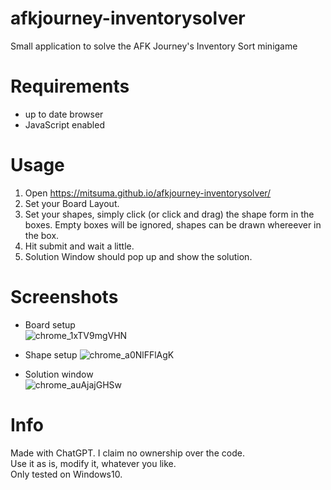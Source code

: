 # afkjourney-inventorysolver
Small application to solve the AFK Journey's Inventory Sort minigame

# Requirements
- up to date browser
- JavaScript enabled

# Usage
1. Open https://mitsuma.github.io/afkjourney-inventorysolver/
2. Set your Board Layout.
3. Set your shapes, simply click (or click and drag) the shape form in the boxes.
Empty boxes will be ignored, shapes can be drawn whereever in the box.
4. Hit submit and wait a little.
5. Solution Window should pop up and show the solution.

# Screenshots
- Board setup  
![chrome_1xTV9mgVHN](https://github.com/Mitsuma/afkjourney-inventorysolver/assets/8568089/b8baaaff-bbec-4a21-8f33-dba01ee8d332)


- Shape setup
![chrome_a0NlFFlAgK](https://github.com/Mitsuma/afkjourney-inventorysolver/assets/8568089/bbe0f4b0-4a8a-4546-802b-7323d2b3f95e)


- Solution window  
![chrome_auAjajGHSw](https://github.com/Mitsuma/afkjourney-inventorysolver/assets/8568089/18140469-e2f3-4e40-8c5e-0e2d0b1664f5)



# Info
Made with ChatGPT. I claim no ownership over the code.  
Use it as is, modify it, whatever you like.  
Only tested on Windows10.
